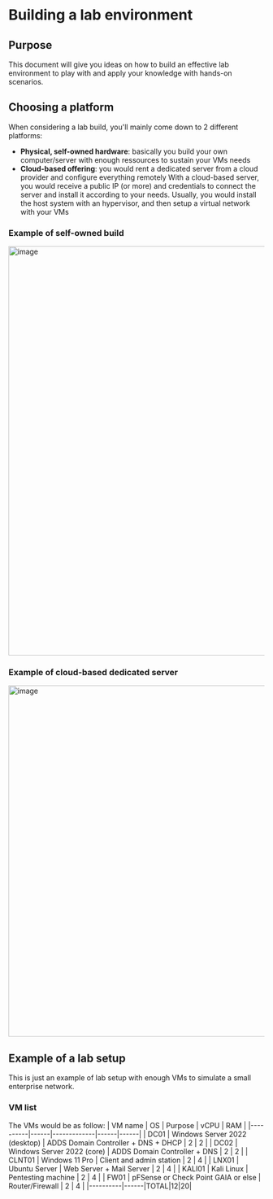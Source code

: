 # Building a lab environment
## Purpose
This document will give you ideas on how to build an effective lab environment to play with and apply your knowledge with hands-on scenarios.
## Choosing a platform
When considering a lab build, you'll mainly come down to 2 different platforms:
- __Physical, self-owned hardware__: basically you build your own computer/server with enough ressources to sustain your VMs needs
- __Cloud-based offering__: you would rent a dedicated server from a cloud provider and configure everything remotely
With a cloud-based server, you would receive a public IP (or more) and credentials to connect the server and install it according to your needs. 
Usually, you would install the host system with an hypervisor, and then setup a virtual network with your VMs
### Example of self-owned build
<img width="805" alt="image" src="https://user-images.githubusercontent.com/13363451/187417619-aff7995b-74de-446e-acb5-efaf99bc7cd8.png">

### Example of cloud-based dedicated server
<img width="691" alt="image" src="https://user-images.githubusercontent.com/13363451/187416424-ec2fd44f-154b-4518-b278-a16534e968bc.png">

## Example of a lab setup
This is just an example of lab setup with enough VMs to simulate a small enterprise network.
### VM list
The VMs would be as follow:
| VM name   | OS |      Purpose      |  vCPU | RAM |
|----------|------|-------------|------|------|
| DC01 | Windows Server 2022 (desktop) |  ADDS Domain Controller + DNS + DHCP | 2 | 2 |
| DC02 | Windows Server 2022 (core) | ADDS Domain Controller + DNS | 2 | 2 |
| CLNT01 | Windows 11 Pro | Client and admin station | 2 | 4 |
| LNX01 | Ubuntu Server | Web Server + Mail Server | 2 | 4 |
| KALI01 | Kali Linux | Pentesting machine | 2 | 4 |
| FW01 | pFSense or Check Point GAIA or else | Router/Firewall | 2 | 4 |
|----------|------|TOTAL|12|20|
